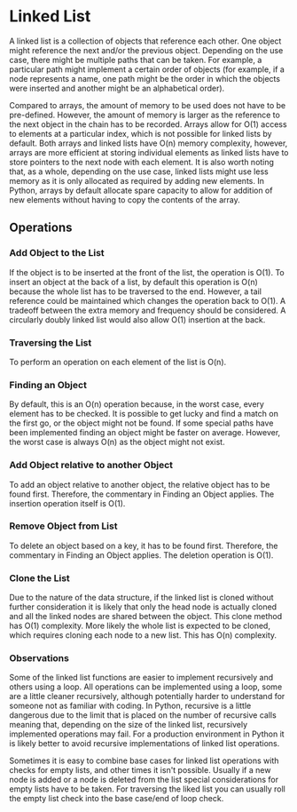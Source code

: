 # Linked List

A linked list is a collection of objects that reference each other. One object might reference the next and/or the previous object. Depending on the use case, there might be multiple paths that can be taken. For example, a particular path might implement a certain order of objects (for example, if a node represents a name, one path might be the order in which the objects were inserted and another might be an alphabetical order).

Compared to arrays, the amount of memory to be used does not have to be pre-defined. However, the amount of memory is larger as the reference to the next object in the chain has to be recorded. Arrays allow for O(1) access to elements at a particular index, which is not possible for linked lists by default. Both arrays and linked lists have O(n) memory complexity, however, arrays are more efficient at storing individual elements as linked lists have to store pointers to the next node with each element. It is also worth noting that, as a whole, depending on the use case, linked lists might use less memory as it is only allocated as required by adding new elements. In Python, arrays by default allocate spare capacity to allow for addition of new elements without having to copy the contents of the array.

## Operations

### Add Object to the List

If the object is to be inserted at the front of the list, the operation is O(1). To insert an object at the back of a list, by default this operation is O(n) because the whole list has to be traversed to the end. However, a tail reference could be maintained which changes the operation back to O(1). A tradeoff between the extra memory and frequency should be considered. A circularly doubly linked list would also allow O(1) insertion at the back.

### Traversing the List

To perform an operation on each element of the list is O(n).

### Finding an Object

By default, this is an O(n) operation because, in the worst case, every element has to be checked. It is possible to get lucky and find a match on the first go, or the object might not be found. If some special paths have been implemented finding an object might be faster on average. However, the worst case is always O(n) as the object might not exist.

### Add Object relative to another Object

To add an object relative to another object, the relative object has to be found first. Therefore, the commentary in Finding an Object applies. The insertion operation itself is O(1).

### Remove Object from List

To delete an object based on a key, it has to be found first. Therefore, the commentary in Finding an Object applies. The deletion operation is O(1).


### Clone the List

Due to the nature of the data structure, if the linked list is cloned without further consideration it is likely that only the head node is actually cloned and all the linked nodes are shared between the object. This clone method has O(1) complexity. More likely the whole list is expected to be cloned, which requires cloning each node to a new list. This has O(n) complexity.


### Observations

Some of the linked list functions are easier to implement recursively and others using a loop. All operations can be implemented using a loop, some are a little cleaner recursively, although potentially harder to understand for someone not as familiar with coding. In Python, recursive is a little dangerous due to the limit that is placed on the number of recursive calls meaning that, depending on the size of the linked list, recursively implemented operations may fail. For a production environment in Python it is likely better to avoid recursive implementations of linked list operations.

Sometimes it is easy to combine base cases for linked list operations with checks for empty lists, and other times it isn't possible. Usually if a new node is added or a node is deleted from the list special considerations for empty lists have to be taken. For traversing the liked list you can usually roll the empty list check into the base case/end of loop check.
